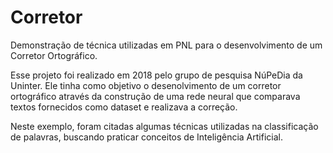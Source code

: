 # Corretor
Demonstração de técnica utilizadas em PNL para o desenvolvimento de um Corretor Ortográfico.

Esse projeto foi realizado em 2018 pelo grupo de pesquisa NúPeDia da Uninter. Ele tinha como objetivo o desenolvimento de um corretor ortográfico através da construção de uma rede neural que comparava textos fornecidos como dataset e realizava a correção.

Neste exemplo, foram citadas algumas técnicas utilizadas na classificação de palavras, buscando praticar conceitos de Inteligência Artificial.
